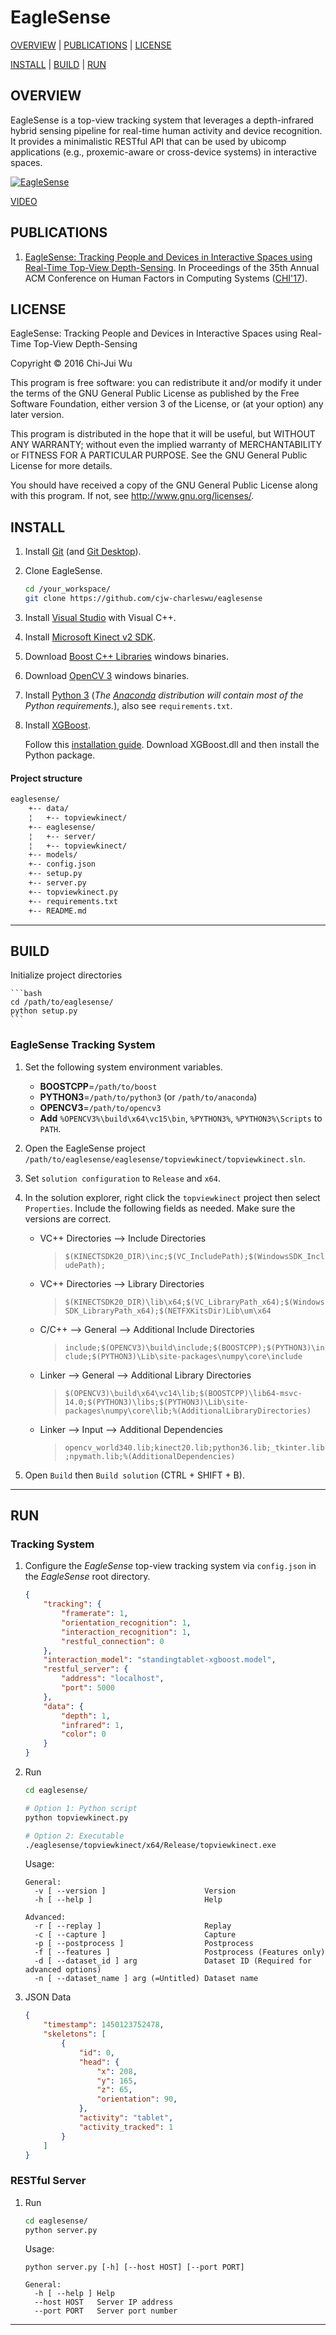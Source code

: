 
# EagleSense

[OVERVIEW](#overview) | [PUBLICATIONS](#publications) | [LICENSE](#license)

[INSTALL](#install) | [BUILD](#build) | [RUN](#run)

## OVERVIEW

EagleSense is a top-view tracking system that leverages a depth-infrared hybrid sensing pipeline for real-time human activity and device recognition. It provides a minimalistic RESTful API that can be used by ubicomp applications (e.g., proxemic-aware or cross-device systems) in interactive spaces.

[![EagleSense](https://github.com/cjw-charleswu/eaglesense/blob/master/screenshots/video.png)](https://youtu.be/6QLHA7hC_Kc "EagleSense")

[VIDEO](https://youtu.be/6QLHA7hC_Kc)

## PUBLICATIONS

1. [EagleSense: Tracking People and Devices in Interactive
Spaces using Real-Time Top-View Depth-Sensing](https://dl.acm.org/citation.cfm?id=3025562). In Proceedings of the 35th Annual ACM Conference on Human Factors in Computing Systems ([CHI'17](https://chi2017.acm.org/)).

## LICENSE

EagleSense: Tracking People and Devices in Interactive Spaces using Real-Time Top-View Depth-Sensing

Copyright © 2016 Chi-Jui Wu

This program is free software: you can redistribute it and/or modify it under the terms of the GNU General Public License as published by the Free Software Foundation, either version 3 of the License, or (at your option) any later version.

This program is distributed in the hope that it will be useful, but WITHOUT ANY WARRANTY; without even the implied warranty of MERCHANTABILITY or FITNESS FOR A PARTICULAR PURPOSE. See the GNU General Public License for more details.

You should have received a copy of the GNU General Public License along with this program. If not, see <http://www.gnu.org/licenses/>.

## INSTALL

1. Install [Git](https://git-scm.com/) (and [Git Desktop](https://desktop.github.com/)).

2. Clone EagleSense.

	```bash
	cd /your_workspace/
	git clone https://github.com/cjw-charleswu/eaglesense
	```

3. Install [Visual Studio](https://www.visualstudio.com/) with Visual C++.

4. Install [Microsoft Kinect v2 SDK](https://developer.microsoft.com/en-us/windows/kinect).

5. Download [Boost C++ Libraries](http://www.boost.org/) windows binaries.

6. Download [OpenCV 3](http://opencv.org/) windows binaries.

7. Install [Python 3](https://www.python.org/) (*The [Anaconda](https://www.continuum.io/downloads) distribution will contain most of the Python requirements.*), also see `requirements.txt`.

8. Install [XGBoost](http://xgboost.readthedocs.io/en/latest/).

	Follow this [installation guide](http://www.picnet.com.au/blogs/guido/post/2016/09/22/xgboost-windows-x64-binaries-for-download/). Download XGBoost.dll and then install the Python package.

#### Project structure
```bash
eaglesense/
    +-- data/
    ¦   +-- topviewkinect/
    +-- eaglesense/
    ¦   +-- server/
    ¦   +-- topviewkinect/
	+-- models/
	+-- config.json
	+-- setup.py
	+-- server.py
	+-- topviewkinect.py
	+-- requirements.txt
	+-- README.md
```

---

## BUILD

Initialize project directories

	```bash
	cd /path/to/eaglesense/
	python setup.py
	```

### EagleSense Tracking System

1. Set the following system environment variables.
    * **BOOSTCPP**=`/path/to/boost`
    * **PYTHON3**=`/path/to/python3` (or `/path/to/anaconda`)
    * **OPENCV3**=`/path/to/opencv3`
    * **Add** `%OPENCV3%\build\x64\vc15\bin`, `%PYTHON3%`, `%PYTHON3%\Scripts` to `PATH`.

2. Open the EagleSense project `/path/to/eaglesense/eaglesense/topviewkinect/topviewkinect.sln`.

3. Set `solution configuration` to `Release` and `x64`.

4. In the solution explorer, right click the `topviewkinect` project then select `Properties`. Include the following fields as needed. Make sure the versions are correct.
    * VC++ Directories --> Include Directories
		> `$(KINECTSDK20_DIR)\inc;$(VC_IncludePath);$(WindowsSDK_IncludePath);`

    * VC++ Directories --> Library Directories
		> `$(KINECTSDK20_DIR)\lib\x64;$(VC_LibraryPath_x64);$(WindowsSDK_LibraryPath_x64);$(NETFXKitsDir)Lib\um\x64`

    * C/C++ --> General --> Additional Include Directories
		> `include;$(OPENCV3)\build\include;$(BOOSTCPP);$(PYTHON3)\include;$(PYTHON3)\Lib\site-packages\numpy\core\include`

    * Linker --> General --> Additional Library Directories
		> `$(OPENCV3)\build\x64\vc14\lib;$(BOOSTCPP)\lib64-msvc-14.0;$(PYTHON3)\libs;$(PYTHON3)\Lib\site-packages\numpy\core\lib;%(AdditionalLibraryDirectories)`

    * Linker --> Input --> Additional Dependencies
		> `opencv_world340.lib;kinect20.lib;python36.lib;_tkinter.lib;npymath.lib;%(AdditionalDependencies)`

5. Open `Build` then `Build solution` (CTRL + SHIFT + B).

---

## RUN

### Tracking System

1. Configure the *EagleSense* top-view tracking system via `config.json` in the *EagleSense* root directory.

	```json
	{
	    "tracking": {
	        "framerate": 1,
	        "orientation_recognition": 1,
	        "interaction_recognition": 1,
	        "restful_connection": 0
	    },
	    "interaction_model": "standingtablet-xgboost.model",
	    "restful_server": {
	        "address": "localhost",
	        "port": 5000
	    },
	    "data": {
	        "depth": 1,
	        "infrared": 1,
	        "color": 0
	    }
	}
	```

2. Run

	```bash
	cd eaglesense/

	# Option 1: Python script
	python topviewkinect.py

	# Option 2: Executable
	./eaglesense/topviewkinect/x64/Release/topviewkinect.exe
	```

	Usage:

	```
	General:
	  -v [ --version ]                   	Version
	  -h [ --help ]                      	Help

	Advanced:
	  -r [ --replay ]                       Replay
	  -c [ --capture ]                      Capture
	  -p [ --postprocess ]                  Postprocess
	  -f [ --features ]                     Postprocess (Features only)
	  -d [ --dataset_id ] arg               Dataset ID (Required for advanced options)
	  -n [ --dataset_name ] arg (=Untitled) Dataset name
	```

3. JSON Data

	```json
	{
		"timestamp": 1450123752478,
		"skeletons": [
			{
				"id": 0,
				"head": {
					"x": 208,
					"y": 165,
					"z": 65,
					"orientation": 90,
				},
				"activity": "tablet",
				"activity_tracked": 1
			}
		]
	}
	```

### RESTful Server

1. Run

	```bash
	cd eaglesense/
	python server.py
	```

	Usage:

	```
	python server.py [-h] [--host HOST] [--port PORT]

	General:
	  -h [ --help ]	Help
	  --host HOST  	Server IP address
	  --port PORT  	Server port number
	```

---

